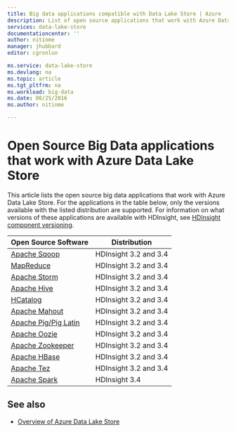 ```yaml
---
title: Big data applications compatible with Data Lake Store | Azure
description: List of open source applications that work with Azure Data Lake Store
services: data-lake-store
documentationcenter: ''
author: nitinme
manager: jhubbard
editor: cgronlun

ms.service: data-lake-store
ms.devlang: na
ms.topic: article
ms.tgt_pltfrm: na
ms.workload: big-data
ms.date: 08/25/2016
ms.author: nitinme

---
```

# Open Source Big Data applications that work with Azure Data Lake Store
This article lists the open source big data applications that work with Azure Data Lake Store. For the applications in the table below, only the versions available with the listed distribution are supported. For information on what versions of these applications are available with HDInsight, see [HDInsight component versioning](../hdinsight/hdinsight-component-versioning.md).

| Open Source Software | Distribution |
| --- | --- |
| [Apache Sqoop](http://sqoop.apache.org/) |HDInsight 3.2 and 3.4 |
| [MapReduce](http://hadoop.apache.org/docs/r1.0.4/mapred_tutorial.html) |HDInsight 3.2 and 3.4 |
| [Apache Storm](https://storm.apache.org/) |HDInsight 3.2 and 3.4 |
| [Apache Hive](http://hive.apache.org/) |HDInsight 3.2 and 3.4 |
| [HCatalog](https://cwiki.apache.org/confluence/display/Hive/HCatalog) |HDInsight 3.2 and 3.4 |
| [Apache Mahout](http://mahout.apache.org/) |HDInsight 3.2 and 3.4 |
| [Apache Pig/Pig Latin](http://pig.apache.org/) |HDInsight 3.2 and 3.4 |
| [Apache Oozie](http://oozie.apache.org/) |HDInsight 3.2 and 3.4 |
| [Apache Zookeeper](http://zookeeper.apache.org/) |HDInsight 3.2 and 3.4 |
| [Apache HBase](http://hbase.apache.org/) |HDInsight 3.2 and 3.4 |
| [Apache Tez](http://tez.apache.org/) |HDInsight 3.2 and 3.4 |
| [Apache Spark](http://spark.apache.org/) |HDInsight 3.4 |

## See also
* [Overview of Azure Data Lake Store](data-lake-store-overview.md)

